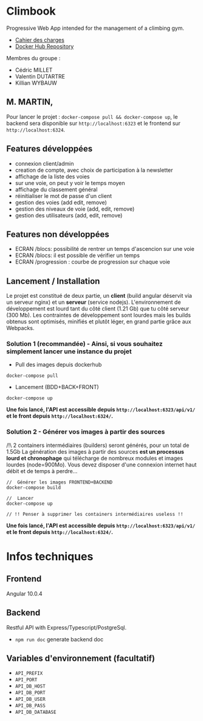 # Climbook

Progressive Web App intended for the management of a climbing gym.

* [Cahier des charges](https://docs.google.com/document/d/13sVdpy0Ea0QqceZefBAknCtqHe0utRDcX6KWkRcdkI4/)
* [Docker Hub Repository](https://hub.docker.com/r/thecyrion/bdd_cnam)

Membres du groupe :
* Cédric MILLET
* Valentin DUTARTRE
* Killian WYBAUW

## M. MARTIN,

Pour lancer le projet :
`docker-compose pull && docker-compose up`, le backend sera disponible sur `http://localhost:6323` et le frontend sur `http://localhost:6324`.


## Features développées

* connexion client/admin
* creation de compte, avec choix de participation à la newsletter
* affichage de la liste des voies
* sur une voie, on peut y voir le temps moyen
* affichage du classement général
* réinitialiser le mot de passe d'un client
* gestion des voies (add edit, remove)
* gestion des niveaux de voie (add, edit, remove)
* gestion des utilisateurs (add, edit, remove)

## Features non développées
* ECRAN /blocs: possibilité de rentrer un temps d'ascencion sur une voie
* ECRAN /blocs: il est possible de vérifier un temps
* ECRAN /progression : courbe de progression sur chaque voie



## Lancement / Installation

Le projet est constitué de deux partie, un __client__ (build angular déservit via un serveur nginx) et un __serveur__ (service nodejs).
L'environnement de développement est lourd tant du côté client (1.21 Gb) que tu côté serveur (300 Mb). Les contraintes de développement sont lourdes mais les builds obtenus sont optimisés, minifiés et plutôt léger, en grand partie grâce aux Webpacks.

### Solution 1 (recommandée) - Ainsi, si vous souhaitez simplement lancer une instance du projet
* Pull des images depuis dockerhub
```
docker-compose pull
```
* Lancement (BDD+BACK+FRONT)
```
docker-compose up
```

**Une fois lancé, l'API est accessible depuis `http://localhost:6323/api/v1/` et le front depuis `http://localhost:6324/`.**

### Solution 2 - Générer vos images à partir des sources
/!\ 2 containers intermédiaires (builders) seront générés, pour un total de 1.5Gb
La génération des images à partir des sources **est un processus lourd et chronophage** qui télécharge
de nombreux modules et images lourdes (node=900Mo). Vous devez disposer d'une connexion internet haut débit et de temps à perdre...

```
//  Générer les images FRONTEND+BACKEND
docker-compose build

//  Lancer
docker-compose up

// !! Penser à supprimer les containers intermédiaires useless !!
```

**Une fois lancé, l'API est accessible depuis `http://localhost:6323/api/v1/` et le front depuis `http://localhost:6324/`.**

# Infos techniques



## Frontend
Angular 10.0.4


## Backend

Restful API with Express/Typescript/PostgreSql.

* `npm run doc` generate backend doc

## Variables d'environnement (facultatif)
* `API_PREFIX`
* `API_PORT`
* `API_DB_HOST`
* `API_DB_PORT`
* `API_DB_USER`
* `API_DB_PASS`
* `API_DB_DATABASE`

